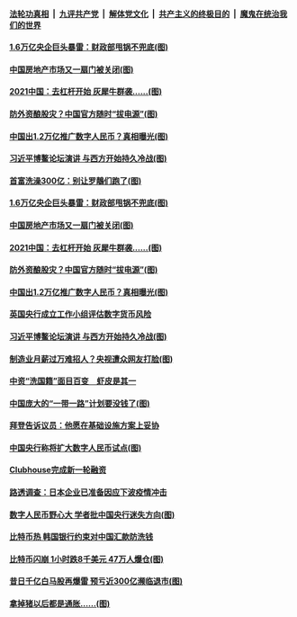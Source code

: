 

####  [法轮功真相](../../../../basic/blob/master/README.md?t=04211530) &nbsp;|&nbsp; [九评共产党](../../../../9ping.md/blob/master/README.md?t=04211530) &nbsp;|&nbsp; [解体党文化](../../../../jtdwh.md/blob/master/README.md?t=04211530)  &nbsp;|&nbsp; [共产主义的终极目的](../../../../gczydzjmd.md/blob/master/README.md?t=04211530) &nbsp;|&nbsp; [魔鬼在统治我们的世界](../../../../mgztzwmdsj.md/blob/master/README.md?t=04211530) 

#### [1.6万亿央企巨头暴雷：财政部甩锅不兜底(图)](../pages/p5/969395.md?t=04211530) 

#### [中国房地产市场又一扇门被关闭(图)](../pages/p5/969367.md?t=04211530) 

#### [2021中国：去杠杆开始 灰犀牛群袭……(图)](../pages/p5/969378.md?t=04211530) 

#### [防外资酿股灾？中国官方随时“拔电源”(图)](../pages/p5/969339.md?t=04211530) 

#### [中国出1.2万亿推广数字人民币？真相曝光(图)](../pages/p5/969326.md?t=04211530) 

#### [习近平博鳌论坛演讲 与西方开始持久冷战(图)](../pages/p5/969318.md?t=04211530) 

#### [首富洗澡300亿：别让罗鶄们跑了(图)](../pages/p5/969391.md?t=04211530) 

#### [1.6万亿央企巨头暴雷：财政部甩锅不兜底(图)](../pages/p5/969395.md?t=04211530) 

#### [中国房地产市场又一扇门被关闭(图)](../pages/p5/969367.md?t=04211530) 

#### [2021中国：去杠杆开始 灰犀牛群袭……(图)](../pages/p5/969378.md?t=04211530) 

#### [防外资酿股灾？中国官方随时“拔电源”(图)](../pages/p5/969339.md?t=04211530) 

#### [中国出1.2万亿推广数字人民币？真相曝光(图)](../pages/p5/969326.md?t=04211530) 

#### [英国央行成立工作小组评估数字货币风险](../pages/p5/969321.md?t=04211530) 

#### [习近平博鳌论坛演讲 与西方开始持久冷战(图)](../pages/p5/969318.md?t=04211530) 

#### [制造业月薪过万难招人？央视遭众网友打脸(图)](../pages/p5/969286.md?t=04211530) 

#### [中资“洗国籍”面目百变　虾皮是其一](../pages/p5/969277.md?t=04211530) 

#### [中国庞大的“一带一路”计划要没钱了(图)](../pages/p5/969240.md?t=04211530) 

#### [拜登告诉议员：他愿在基础设施方案上妥协](../pages/p5/969275.md?t=04211530) 

#### [中国央行称将扩大数字人民币试点(图)](../pages/p5/969272.md?t=04211530) 

#### [Clubhouse完成新一轮融资](../pages/p5/969238.md?t=04211530) 

#### [路透调查：日本企业已准备因应下波疫情冲击](../pages/p5/969237.md?t=04211530) 

#### [数字人民币野心大 学者批中国央行迷失方向(图)](../pages/p5/969235.md?t=04211530) 

#### [比特币热 韩国银行约束对中国汇款防洗钱](../pages/p5/969231.md?t=04211530) 

#### [比特币闪崩 1小时跌8千美元 47万人爆仓(图)](../pages/p5/969196.md?t=04211530) 

#### [昔日千亿白马股再爆雷 预亏近300亿濒临退市(图)](../pages/p5/969192.md?t=04211530) 

#### [拿掉猪以后都是通胀……(图)](../pages/p5/969172.md?t=04211530) 

